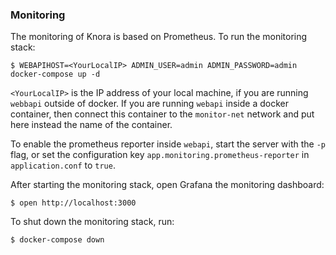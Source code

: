 ### Monitoring

The monitoring of Knora is based on Prometheus. To run the monitoring stack:

```
$ WEBAPIHOST=<YourLocalIP> ADMIN_USER=admin ADMIN_PASSWORD=admin docker-compose up -d
```

`<YourLocalIP>` is the IP address of your local machine, if you are running `webbapi` outside of
docker. If you are running `webapi` inside a docker container, then connect this container to the
`monitor-net` network and put here instead the name of the container.  

To enable the prometheus reporter inside `webapi`, start the server with the `-p` flag, or set
the configuration key `app.monitoring.prometheus-reporter` in `application.conf` to `true`.

After starting the monitoring stack, open Grafana the monitoring dashboard:

```
$ open http://localhost:3000
```

To shut down the monitoring stack, run:

```
$ docker-compose down
```

